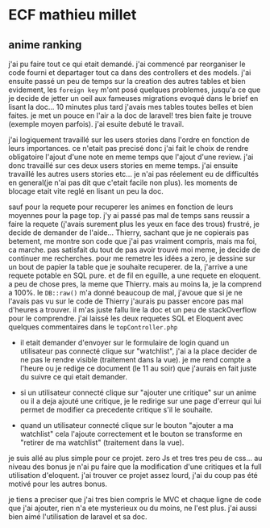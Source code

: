 # ECF mathieu millet

## anime ranking

j'ai pu faire tout ce qui etait demandé. 
j'ai commencé par reorganiser le code fourni et departager tout ca dans des controllers et des models.
j'ai ensuite passé un peu de temps sur la creation des autres tables et bien evidement, les ```foreign key``` m'ont posé quelques problemes, 
jusqu'a ce que je decide de jetter un oeil aux fameuses migrations evoqué dans le brief en lisant la doc... 
10 minutes plus tard j'avais mes tables toutes belles et bien faites. 
je met un pouce en l'air a la doc de laravel! tres bien faite je trouve (exemple moyen parfois).
j'ai esuite debuté le travail.

j'ai logiquement travaillé sur les users stories dans l'ordre en fonction de leurs importances.
ce n'etait pas precisé donc j'ai fait le choix de rendre obligatoire l'ajout d'une note en meme temps que l'ajout d'une review.
j'ai donc travaillé sur ces deux users stories en meme temps.
j'ai ensuite travaillé les autres users stories etc...
je n'ai pas réelement eu de difficultés en general(je n'ai pas dit que c'etait facile non plus). 
les moments de blocage etait vite reglé en lisant un peu la doc.

sauf pour la requete pour recuperer les animes en fonction de leurs moyennes pour la page top. 
j'y ai passé pas mal de temps sans reussir a faire la requete (j'avais surement plus les yeux en face des trous)
frustré, je decide de demander de l'aide... Thierry, sachant que je ne copierais pas betement, me montre son code que j'ai pas vraiment compris, 
mais ma foi, ca marche.
pas satisfait du tout de pas avoir trouvé moi meme, je decide de continuer me recherches. 
pour me remetre les idées a zero, je dessine sur un bout de papier la table que je souhaite recuperer. de la, j'arrive a une requete potable en SQL pure.
et de fil en eguille, a une requete en eloquent. a peu de chose pres, la meme que Thierry. mais au moins la, je la comprend a 100%.
le ```DB::raw()``` m'a donné beaucoup de mal, j'avoue que si je ne l'avais pas vu sur le code de Thierry j'aurais pu passer encore pas mal d'heures a trouver.
il m'as juste fallu lire la doc et un peu de stackOverflow pour le comprendre.
j'ai laissé les deux requetes SQL et Eloquent avec quelques commentaires dans le ```topController.php```

- il etait demander d'envoyer sur le formulaire de login quand un utilisateur pas connecté clique sur "watchlist", 
  j'ai a la place decider de ne pas le rendre visible (traitement dans la vue). 
  je me rend compte a l'heure ou je redige ce document (le 11 au soir) que j'aurais en fait juste du suivre ce qui etait demander.

- si un utilisateur connecté clique sur "ajouter une critique" sur un anime ou il a deja ajouté une critique, je le redirige sur une page d'erreur
  qui lui permet de modifier ca precedente critique s'il le souhaite.
  
- quand un utilisateur connecté clique sur le bouton "ajouter a ma watchlist" cela l'ajoute correctement 
  et le bouton se transforme en "retirer de ma watchlist" (traitement dans la vue).   


je suis allé au plus simple pour ce projet. zero Js et tres tres peu de css...
au niveau des bonus je n'ai pu faire que la modification d'une critiques et la full utilisation d'eloquent.
j'ai trouver ce projet assez lourd, j'ai du coup pas été motivé pour les autres bonus.

je tiens a preciser que j'ai tres bien compris le MVC et chaque ligne de code que j'ai ajouter, rien n'a ete mysterieux ou du moins, ne l'est plus.
j'ai aussi bien aimé l'utilisation de laravel et sa doc.

